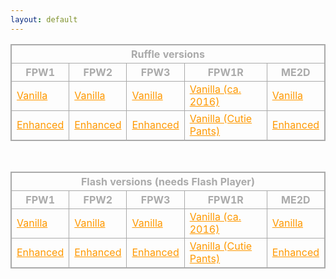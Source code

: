 ```yaml
---
layout: default
---
```

<title>Fancy Pants Archive</title>
<style>
body{color:#aaa;}
table, th, td {border: 1px solid #aaa; align: middle;}
table{width: 100%;}
a{color:#f90;}
a:active{color:#90f;}
</style>

<table>
  <th colspan = "5" align = "center" />Ruffle versions
  <tr>
    <th />FPW1
    <th />FPW2
    <th />FPW3
    <th />FPW1R
    <th />ME2D
  </tr>
  <tr>
    <td /><a href="Ruffle Branch/FPAW1.html">Vanilla</a>
    <td /><a href="Ruffle Branch/FPAW2.html">Vanilla</a>
    <td /><a href="Ruffle Branch/FPAW3.html">Vanilla</a>
    <td /><a href="Ruffle Branch/FPAW1R.html">Vanilla (ca. 2016)</a>
    <td /><a href="Ruffle Branch/ME2D.html">Vanilla</a>
  </tr>
  <tr>
    <td /><a href="Ruffle Branch/FPAW1M.html">Enhanced</a>
    <td /><a href="Ruffle Branch/FPAW2M.html">Enhanced</a>
    <td /><a href="Ruffle Branch/FPAW3M.html">Enhanced</a>
    <td /><a href="Ruffle Branch/FPAW1RM.html">Vanilla (Cutie Pants)</a>
    <td /><a href="Ruffle Branch/ME2DM.html">Enhanced</a>
  </tr>
</table>
<br />
<table>
  <th colspan = "5" align = "center" />Flash versions (needs Flash Player)
  <tr>
    <th />FPW1
    <th />FPW2
    <th />FPW3
    <th />FPW1R
    <th />ME2D
  </tr>
  <tr>
    <td /><a href="Legacy Branch/FPAW1.html">Vanilla</a>
    <td /><a href="Legacy Branch/FPAW2.html">Vanilla</a>
    <td /><a href="Legacy Branch/FPAW3.html">Vanilla</a>
    <td /><a href="Legacy Branch/FPAW1R.html">Vanilla (ca. 2016)</a>
    <td /><a href="Legacy Branch/ME2D.html">Vanilla</a>
  </tr>
  <tr>
    <td /><a href="Legacy Branch/FPAW1M.html">Enhanced</a>
    <td /><a href="Legacy Branch/FPAW2M.html">Enhanced</a>
    <td /><a href="Legacy Branch/FPAW3M.html">Enhanced</a>
    <td /><a href="Legacy Branch/FPAW1RM.html">Vanilla (Cutie Pants)</a>
    <td /><a href="Legacy Branch/ME2DM.html">Enhanced</a>
  </tr>
</table>
